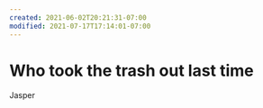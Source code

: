 ```yaml
---
created: 2021-06-02T20:21:31-07:00
modified: 2021-07-17T17:14:01-07:00
---
```


# Who took the trash out last time

Jasper
